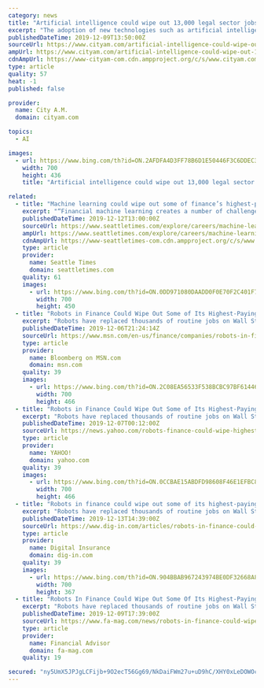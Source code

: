 ```yaml
---
category: news
title: "Artificial intelligence could wipe out 13,000 legal sector jobs"
excerpt: "The adoption of new technologies such as artificial intelligence could lead to the UK legal sector shedding 13,000 jobs, according to a report by the Law Society of England and Wales. The report on the future shape of the legal workforce projected a 13,000 fall in the number of jobs by 2027, equivalent to a four per cent drop. The body said the ..."
publishedDateTime: 2019-12-09T13:50:00Z
sourceUrl: https://www.cityam.com/artificial-intelligence-could-wipe-out-13000-legal-sector-jobs/
ampUrl: https://www.cityam.com/artificial-intelligence-could-wipe-out-13000-legal-sector-jobs/amp/
cdnAmpUrl: https://www-cityam-com.cdn.ampproject.org/c/s/www.cityam.com/artificial-intelligence-could-wipe-out-13000-legal-sector-jobs/amp/
type: article
quality: 57
heat: -1
published: false

provider:
  name: City A.M.
  domain: cityam.com

topics:
  - AI

images:
  - url: https://www.bing.com/th?id=ON.2AFDFA4D3FF78B6D1E50446F3C6DDEC3
    width: 700
    height: 436
    title: "Artificial intelligence could wipe out 13,000 legal sector jobs"

related:
  - title: "Machine learning could wipe out some of finance’s highest-paying jobs"
    excerpt: "“Financial machine learning creates a number of challenges for the 6.14 million people employed ... but because they are not trained to work alongside algorithms,” Lopez de Prado told the U.S. House Committee on Financial Services. During the almost two-hour hearing, lawmakers asked experts about racial and gender bias in AI, competition ..."
    publishedDateTime: 2019-12-12T13:00:00Z
    sourceUrl: https://www.seattletimes.com/explore/careers/machine-learning-could-wipe-out-some-of-finances-highest-paying-jobs/
    ampUrl: https://www.seattletimes.com/explore/careers/machine-learning-could-wipe-out-some-of-finances-highest-paying-jobs/?amp=1
    cdnAmpUrl: https://www-seattletimes-com.cdn.ampproject.org/c/s/www.seattletimes.com/explore/careers/machine-learning-could-wipe-out-some-of-finances-highest-paying-jobs/?amp=1
    type: article
    provider:
      name: Seattle Times
      domain: seattletimes.com
    quality: 61
    images:
      - url: https://www.bing.com/th?id=ON.0DD971080DAADD0F0E70F2C401F7B5DC
        width: 700
        height: 450
  - title: "Robots in Finance Could Wipe Out Some of Its Highest-Paying Jobs"
    excerpt: "Robots have replaced thousands of routine jobs on Wall Street. Now, they’re coming for higher-ups. That’s the contention of Marcos Lopez de Prado, a Cornell University professor and the former head of machine learning at AQR Capital Management LLC, who testified in Washington on Friday about the impact of artificial intelligence on capital ..."
    publishedDateTime: 2019-12-06T21:24:14Z
    sourceUrl: https://www.msn.com/en-us/finance/companies/robots-in-finance-could-wipe-out-some-of-its-highest-paying-jobs/ar-BBXSnip
    type: article
    provider:
      name: Bloomberg on MSN.com
      domain: msn.com
    quality: 39
    images:
      - url: https://www.bing.com/th?id=ON.2C08EA56533F538BCBC97BF614461A81
        width: 700
        height: 466
  - title: "Robots in Finance Could Wipe Out Some of Its Highest-Paying Jobs"
    excerpt: "Robots have replaced thousands of routine jobs on Wall Street. Now, they’re coming for higher-ups. That’s the contention of Marcos Lopez de Prado, a Cornell University professor and the former head of machine learning at AQR Capital Management LLC, who testified in Washington on Friday about the impact of artificial intelligence on capital ..."
    publishedDateTime: 2019-12-07T00:12:00Z
    sourceUrl: https://news.yahoo.com/robots-finance-could-wipe-highest-212414202.html
    type: article
    provider:
      name: YAHOO!
      domain: yahoo.com
    quality: 39
    images:
      - url: https://www.bing.com/th?id=ON.0CCBAE15ABDFD98608F46E1EFBC80F59
        width: 700
        height: 466
  - title: "Robots in finance could wipe out some of its highest-paying jobs"
    excerpt: "Robots have replaced thousands of routine jobs on Wall Street. Now, they’re coming for higher-ups. That’s the contention of Marcos Lopez de Prado, a Cornell University professor and the former head of machine learning at AQR Capital Management LLC, who testified in Washington on Friday about the impact of artificial intelligence on capital ..."
    publishedDateTime: 2019-12-13T14:39:00Z
    sourceUrl: https://www.dig-in.com/articles/robots-in-finance-could-wipe-out-some-of-its-highest-paying-jobs
    type: article
    provider:
      name: Digital Insurance
      domain: dig-in.com
    quality: 39
    images:
      - url: https://www.bing.com/th?id=ON.904BBAB967243974BE0DF32668A8F65B
        width: 700
        height: 367
  - title: "Robots In Finance Could Wipe Out Some Of Its Highest-Paying Jobs"
    excerpt: "Robots have replaced thousands of routine jobs on Wall Street. Now, they’re coming for higher-ups. That’s the contention of Marcos Lopez de Prado, a Cornell University professor and the former head of machine learning at AQR Capital Management LLC, who testified in Washington on Friday about the impact of artificial intelligence on capital ..."
    publishedDateTime: 2019-12-09T17:39:00Z
    sourceUrl: https://www.fa-mag.com/news/robots-in-finance-could-wipe-out-some-of-its-highest-paying-jobs-53131.html
    type: article
    provider:
      name: Financial Advisor
      domain: fa-mag.com
    quality: 19

secured: "ny5UmX5JPJgLCFijb+9O2ecT56Gg69/NkDaiFWm27u+uD9hC/XHY0xLeDOWOcW9X0G4cxsnOD8wv2Yo5ClCE+9GUUwDhr2o00E7tainGSVqYntnzyTqi5oMZl5WADwnRplueVVmS9221S3KIdagP7KE0B5npmQFnjmuGJkvXGJki25f4z1RBHauOECvv+9A7IDRmd5k1sO5YE68o2zS6fBCyra+tkw/2yIewI52IUpFNccalR2WtakMDjj8ZjpWEWzw6KCs6NAuX8DF74auwPg==;DI9tl0I+TCZYWBmjdjrTxQ=="
---
```


